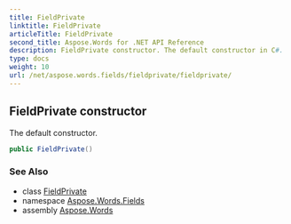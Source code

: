 ```yaml
---
title: FieldPrivate
linktitle: FieldPrivate
articleTitle: FieldPrivate
second_title: Aspose.Words for .NET API Reference
description: FieldPrivate constructor. The default constructor in C#.
type: docs
weight: 10
url: /net/aspose.words.fields/fieldprivate/fieldprivate/
---
```

## FieldPrivate constructor

The default constructor.

```csharp
public FieldPrivate()
```

### See Also

* class [FieldPrivate](../)
* namespace [Aspose.Words.Fields](../../fieldprivate/)
* assembly [Aspose.Words](../../../)
